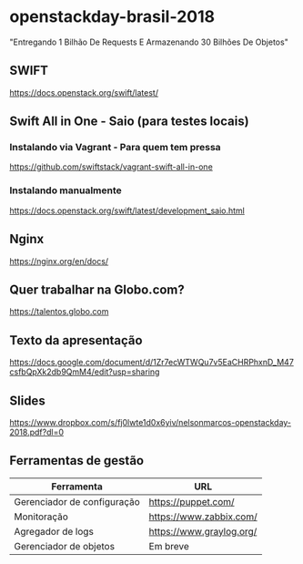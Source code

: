 # openstackday-brasil-2018
"Entregando 1 Bilhão De Requests E Armazenando 30 Bilhões De Objetos"

## SWIFT
https://docs.openstack.org/swift/latest/

## Swift All in One - Saio (para testes locais)

### Instalando via Vagrant - Para quem tem pressa
https://github.com/swiftstack/vagrant-swift-all-in-one

### Instalando manualmente
https://docs.openstack.org/swift/latest/development_saio.html

## Nginx

https://nginx.org/en/docs/

## Quer trabalhar na Globo.com?
https://talentos.globo.com

## Texto da apresentação

https://docs.google.com/document/d/1Zr7ecWTWQu7v5EaCHRPhxnD_M47csfbQpXk2db9QmM4/edit?usp=sharing

## Slides
https://www.dropbox.com/s/fj0lwte1d0x6yiv/nelsonmarcos-openstackday-2018.pdf?dl=0

## Ferramentas de gestão
|Ferramenta|URL|
|---|---|
|Gerenciador de configuração|https://puppet.com/|
|Monitoração| https://www.zabbix.com/|
|Agregador de logs| https://www.graylog.org/|
|Gerenciador de objetos| Em breve|
